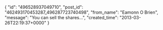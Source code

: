  {
   "id": "496528937049710",
   "post_id": "462493170453287_496287723740498",
   "from_name": "Eamonn O Brien",
   "message": "You can sell the shares...",
   "created_time": "2013-03-26T22:19:37+0000"
 }
